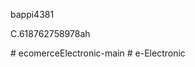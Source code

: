 <p>bappi4381</p>
<p>C.618762758978ah</p>
#   e c o m e r c e E l e c t r o n i c - m a i n  
 # e-Electronic
